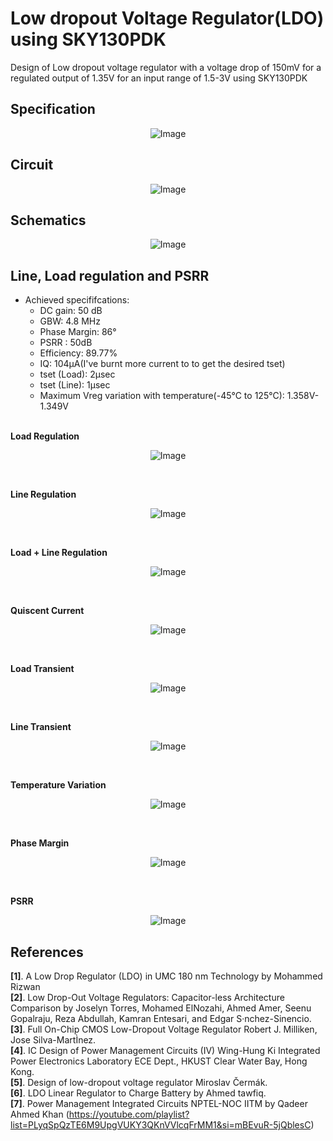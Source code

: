 # Low dropout Voltage Regulator(LDO) using SKY130PDK
Design of Low dropout voltage regulator with a voltage drop of 150mV for a regulated output of 1.35V for an input range of 1.5-3V using SKY130PDK

## Specification
<p align="center">
  <img src="https://github.com/chennakeshavadasa/Low-dropout-Voltage-Regulator-LDO-using-SKY130PDK/assets/123294639/78002c44-6984-4fb0-92fc-99e1074c7e97" alt="Image">
</p>



## Circuit

<p align="center">
  <img src="https://github.com/chennakeshavadasa/Low-dropout-Voltage-Regulator-LDO-using-SKY130PDK/assets/123294639/296c715a-83e9-4ee0-911d-ccb7ef9963cd" alt="Image">
</p>


## Schematics 
<p align="center">
  <img src="https://github.com/chennakeshavadasa/Low-dropout-Voltage-Regulator-LDO-using-SKY130PDK/assets/123294639/d1146e96-9169-462e-9f9e-f392a69f617c" alt="Image">
</p>

## Line, Load regulation and PSRR
- Achieved specififcations:<br>
     - DC gain: 50 dB <br>
     - GBW: 4.8 MHz<br>
     - Phase Margin: 86°<br>
     - PSRR : 50dB <br>
     - Efficiency: 89.77% <br>
     - IQ: 104μA(I've burnt more current to to get the desired tset)<br>
     - tset (Load): 2μsec
     - tset (Line): 1μsec
     - Maximum Vreg variation with temperature(-45°C to 125°C): 1.358V-1.349V <br><br>

     
**Load Regulation**    
<p align="center">
  <img src="https://github.com/chennakeshavadasa/Low-dropout-Voltage-Regulator-LDO-using-SKY130PDK/assets/123294639/f89312f6-206a-4edb-92eb-93640a470411" alt="Image">
</p> <br>

**Line Regulation**
<p align="center">
  <img src="https://github.com/chennakeshavadasa/Low-dropout-Voltage-Regulator-LDO-using-SKY130PDK/assets/123294639/fdeb3886-eefb-45b4-9ef1-ae81d4f62ddf" alt="Image">
</p><br>

**Load + Line Regulation**
<p align="center">
  <img src="https://github.com/chennakeshavadasa/Low-dropout-Voltage-Regulator-LDO-using-SKY130PDK/blob/main/Plots/Load%20plus%20line.png" alt="Image">
</p><br>

**Quiscent Current**
<p align="center">
 <img src="https://github.com/chennakeshavadasa/Low-dropout-Voltage-Regulator-LDO-using-SKY130PDK/assets/123294639/a03d4e50-adb9-4dae-97de-5b9aa60dcf56" alt="Image">
</p><br>

**Load Transient**
<p align="center">
  <img src="https://github.com/chennakeshavadasa/Low-dropout-Voltage-Regulator-LDO-using-SKY130PDK/blob/main/Plots/Load%20Transient%20LDO.png" alt="Image">
</p><br>

**Line Transient**
<p align="center">
  <img src="https://github.com/chennakeshavadasa/Low-dropout-Voltage-Regulator-LDO-using-SKY130PDK/blob/main/Plots/Line%20Transient%20LDO.png" alt="Image">
</p><br>

**Temperature Variation**
<p align="center">
  <img src="https://github.com/chennakeshavadasa/Low-dropout-Voltage-Regulator-LDO-using-SKY130PDK/blob/main/Plots/Temperature%20sweep.png" alt="Image">
</p><br>

**Phase Margin**
<p align="center">
  <img src="https://github.com/chennakeshavadasa/Low-dropout-Voltage-Regulator-LDO-using-SKY130PDK/assets/123294639/4de6d3ba-6a89-4536-9981-f0fe054301fb" alt="Image">
</p><br>


**PSRR**
<p align="center">
  <img src="https://github.com/chennakeshavadasa/Low-dropout-Voltage-Regulator-LDO-using-SKY130PDK/assets/123294639/d2c6c0c1-3945-4058-96d2-d475a614df47" alt="Image">
</p> 

## References

**[1]**. A Low Drop Regulator (LDO) in UMC 180 nm Technology by Mohammed Rizwan <br>
**[2]**. Low Drop-Out Voltage Regulators: Capacitor-less Architecture Comparison by Joselyn Torres, Mohamed ElNozahi, Ahmed Amer, Seenu Gopalraju, Reza Abdullah, Kamran Entesari, and Edgar S·nchez-Sinencio. <br>
**[3]**. Full On-Chip CMOS Low-Dropout Voltage Regulator Robert J. Milliken, Jose Silva-MartÌnez. <br>
**[4]**. IC Design of Power Management Circuits (IV) Wing-Hung Ki Integrated Power Electronics Laboratory ECE Dept., HKUST Clear Water Bay, Hong Kong. <br>
**[5]**. Design of low-dropout voltage regulator Miroslav Čermák. <br>
**[6]**. LDO Linear Regulator to Charge Battery by Ahmed tawfiq. <br>
**[7]**. Power Management Integrated Circuits NPTEL-NOC IITM by Qadeer Ahmed Khan (https://youtube.com/playlist?list=PLyqSpQzTE6M9UpgVUKY3QKnVVlcqFrMM1&si=mBEvuR-5jQblesC)


